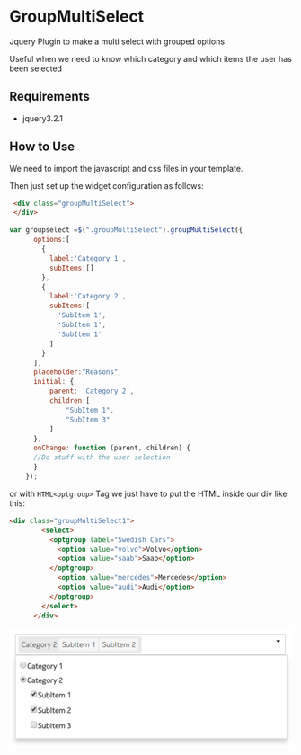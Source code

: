# GroupMultiSelect
Jquery Plugin to make a multi select with grouped options

Useful when we need to know which category and which items the user has been selected

## Requirements

* jquery3.2.1

## How to Use

We need to import the javascript and css files in your template.

Then just set up the widget configuration as follows:
```HTML
 <div class="groupMultiSelect">
 </div>
```

```javascript
var groupselect =$(".groupMultiSelect").groupMultiSelect({
      options:[
        {
          label:'Category 1',
          subItems:[]
        },
        {
          label:'Category 2',
          subItems:[
            'SubItem 1',
            'SubItem 1',
            'SubItem 1'
          ]
        }
      ],
      placeholder:"Reasons",
      initial: {
          parent: 'Category 2',
          children:[
              "SubItem 1",
              "SubItem 3"
          ]
      },
      onChange: function (parent, children) {
      //Do stuff with the user selection
      }
    });
```
or with ```HTML<optgroup>``` Tag we just have to put the HTML inside our div like this:
```HTML
<div class="groupMultiSelect1">
        <select>
          <optgroup label="Swedish Cars">
            <option value="volvo">Volvo</option>
            <option value="saab">Saab</option>
          </optgroup>
            <option value="mercedes">Mercedes</option>
            <option value="audi">Audi</option>
          </optgroup>
        </select>
      </div>
```
![alt text](https://github.com/Lingsita/groupMultiSelect/blob/master/example.png)
